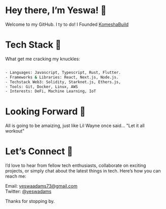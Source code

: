 # Hey there, I’m Yeswa! 👋
Welcome to my GitHub. I ty to do! I Founded [KomeshaBuild](https://komeshabuild.framer.ai/)

# Tech Stack 🔧
What get me cracking my knuckles:
``` bash

- Languages: Javascript, Typescript, Rust, Flutter.
- Frameworks & Libraries: React, Next.js, Node.js.
- Techstack Web3: Solidity, Starknet.js, Ethers.js, 
- Tools: Git, Docker, Linux, AWS
- Interests: DeFi, Machine Learning, IoT

```

# Looking Forward 🔭
All is going to be amaizing, just like Lil Wayne once said... "Let it all workout"

# Let’s Connect 🤝
I’d love to hear from fellow tech enthusiasts, collaborate on exciting projects, or simply chat about the latest things in tech. Here’s how you can reach me:

Email: yeswaadams73@gmail.com <br>
Twitter: [@yeswadams]([url](https://x.com/yeswadam))

Thanks for stopping by. 

